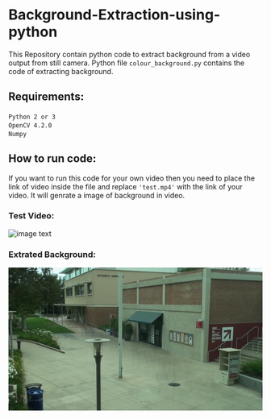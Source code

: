 # Background-Extraction-using-python

This Repository contain python code to extract background from a video output from still camera. Python file `colour_background.py` contains the code of extracting background.

## Requirements:
`Python 2 or 3`\
`OpenCV 4.2.0`\
`Numpy`

## How to run code:
If you want to run this code for your own video then you need to place the link of video inside the file and replace `'test.mp4'` with the link of your video. It will genrate a image of background in video.

### Test Video:
![image text](https://github.com/Mubashir-ul-Islam/Background-Extraction/blob/master/media/GIF.gif)

### Extrated Background:
![image text](https://github.com/Mubashir-ul-Islam/Background-Extraction/blob/master/media/test%20background.jpg)
